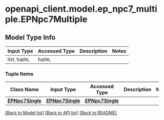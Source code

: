 # openapi_client.model.ep_npc7_multiple.EPNpc7Multiple

## Model Type Info
Input Type | Accessed Type | Description | Notes
------------ | ------------- | ------------- | -------------
list, tuple,  | tuple,  |  | 

### Tuple Items
Class Name | Input Type | Accessed Type | Description | Notes
------------- | ------------- | ------------- | ------------- | -------------
[**EPNpc7Single**](EPNpc7Single.md) | [**EPNpc7Single**](EPNpc7Single.md) | [**EPNpc7Single**](EPNpc7Single.md) |  | 

[[Back to Model list]](../../README.md#documentation-for-models) [[Back to API list]](../../README.md#documentation-for-api-endpoints) [[Back to README]](../../README.md)

